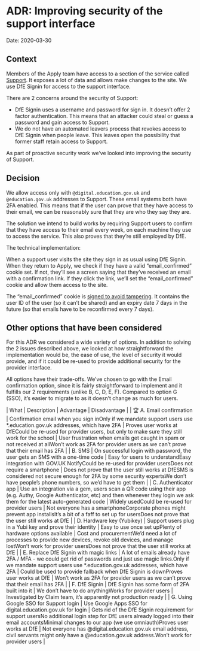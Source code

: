 # ADR: Improving security of the support interface

Date: 2020-03-30

## Context

Members of the Apply team have access to a section of the service called [Support](https://www.apply-for-teacher-training.education.gov.uk/support). It exposes a lot of data and allows make changes to the site. We use DfE Signin for access to the support interface.

There are 2 concerns around the security of Support:

- DfE Signin uses a username and password for sign in. It doesn’t offer 2 factor authentication. This means that an attacker could steal or guess a password and gain access to Support.
- We do not have an automated leavers process that revokes access to DfE Signin when people leave. This leaves open the possibility that former staff retain access to Support.

As part of proactive security work we’ve looked into improving the security of Support.

## Decision

We allow access only with `@digital.education.gov.uk` and `@education.gov.uk` addresses to Support. These email systems both have 2FA enabled. This means that if the user can prove that they have access to their email, we can be reasonably sure that they are who they say they are.

The solution we intend to build works by requiring Support users to confirm that they have access to their email every week, on each machine they use to access the service. This also proves that they’re still employed by DfE.

The technical implementation:

When a support user visits the site they sign in as usual using DfE Signin. When they return to Apply, we check if they have a valid “email\_confirmed” cookie set. If not, they’ll see a screen saying that they’ve received an email with a confirmation link. If they click the link, we’ll set the “email\_confirmed” cookie and allow them access to the site.

The “email\_confirmed” cookie is [signed to avoid tampering](https://apidock.com/rails/v6.0.0/ActionDispatch/Cookies/ChainedCookieJars/signed). It contains the user ID of the user (so it can’t be shared) and an expiry date 7 days in the future (so that emails have to be reconfirmed every 7 days).

## Other options that have been considered

For this ADR we considered a wide variety of options. In addition to solving the 2 issues described above, we looked at how straightforward the implementation would be, the ease of use, the level of security it would provide, and if it could be re-used to provide additional security for the provider interface.

All options have their trade-offs. We’ve chosen to go with the Email confirmation option, since it is fairly straightforward to implement and it fulfills our 2 requirements (unlike B, C, D, E, F). Compared to option G (SSO), it’s easier to migrate to as it doesn’t change as much for users.

| What | Description | Advantage | Disadvantage |
| 🏆 A. Email confirmation | Confirmation email when you sign inOnly if we mandate support users use \*.education.gov.uk addresses, which have 2FA | Proves user works at DfECould be re-used for provider users, but only to make sure they still work for the school | User frustration when emails get caught in spam or not received at allWon’t work as 2FA for provider users as we can’t prove that their email has 2FA |
| B. SMS | On successful login with password, the user gets an SMS with a one-time code | Easy for users to understandEasy integration with GOV.UK NotifyCould be re-used for provider usersDoes not require a smartphone | Does not prove that the user still works at DfESMS is considered not secure enough for 2FA by some security expertsWe don’t have people’s phone numbers, so we’d have to get them |
| C. Authenticator app | Use an integration via a gem, users scan a QR code using their app (e.g. Authy, Google Authenticator, etc) and then whenever they login we ask them for the latest auto-generated code | Widely usedCould be re-used for provider users | Not everyone has a smartphoneCorporate phones might prevent app installsIt’s a bit of a faff to set up for usersDoes not prove that the user still works at DfE |
| D. Hardware key (Yubikey) | Support users plug in a Yubi key and prove their identity | Easy to use once set upPlenty of hardware options available | Cost and procurementWe’d need a lot of processes to provide new devices, revoke old devices, and manage lostWon’t work for provider usersDoes not prove that the user still works at DfE |
| E. Replace DfE Signin with magic links | A lot of emails already have 2FA / MFA - we could get rid of passwords and just use magic links.Only if we mandate support users use \*.education.gov.uk addresses, which have 2FA | Could be used to provide fallback when DfE Signin is downProves user works at DfE | Won’t work as 2FA for provider users as we can’t prove that their email has 2FA |
| F. DfE Signin | DfE Signin has some form of 2FA built into it | We don’t have to do anythingWorks for provider users | Investigated by Claim team, it’s apparently not production ready |
| G. Using Google SSO for Support login | Use Google Apps SSO for digital.education.gov.uk for login | Gets rid of the DfE Signin requirement for support usersNo additional login step for DfE users already logged into their email accountsMinimal changes to our app (we use omniauth)Proves user works at DfE | Not everyone has @digital.education.gov.uk email address, civil servants might only have a @education.gov.uk address.Won’t work for provider users |
